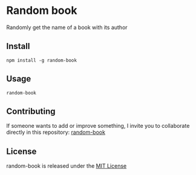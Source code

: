 # Random book

Randomly get the name of a book with its author

## Install

```
npm install -g random-book
```

## Usage

```
random-book
```

## Contributing

If someone wants to add or improve something, I invite you to collaborate directly in this repository: [random-book](https://github.com/osoriodev/random-book)

## License

random-book is released under the [MIT License](https://opensource.org/licenses/MIT)
